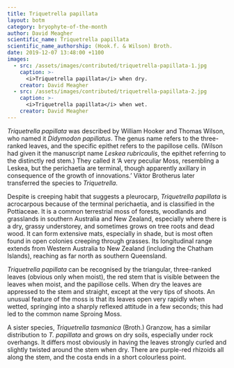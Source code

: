 ```yaml
---
title: Triquetrella papillata
layout: botm
category: bryophyte-of-the-month
author: David Meagher
scientific_name: Triquetrella papillata
scientific_name_authorship: (Hook.f. & Wilson) Broth.
date: 2019-12-07 13:48:00 +1100
images:
  - src: /assets/images/contributed/triquetrella-papillata-1.jpg
    caption: >-
      <i>Triquetrella papillata</i> when dry.
    creator: David Meagher
  - src: /assets/images/contributed/triquetrella-papillata-2.jpg
    caption: >-
      <i>Triquetrella papillata</i> when wet.
    creator: David Meagher
---
```


*Triquetrella papillata* was described by William Hooker and Thomas Wilson, who named it *Didymodon papillatus*. The genus name refers to the three-ranked leaves, and the specific epithet refers to the papillose cells. (Wilson had given it the manuscript name *Leskea rubricaulis*, the epithet referring to the distinctly red stem.) They called it ‘A very peculiar Moss, resembling a Leskea, but the perichaetia are terminal, though apparently axillary in consequence of the growth of innovations.’ Viktor Brotherus later transferred the species to *Triquetrella*.

Despite is creeping habit that suggests a pleurocarp, *Triquetrella papillata* is acrocarpous because of the terminal perichaetia, and is classified in the Pottiaceae. It is a common terrestrial moss of forests, woodlands and grasslands in southern Australia and New Zealand, especially where there is a dry, grassy understorey, and sometimes grows on tree roots and dead wood. It can form extensive mats, especially in shade, but is most often found in open colonies creeping through grasses. Its longitudinal range extends from Western Australia to New Zealand (including the Chatham Islands), reaching as far north as southern Queensland.

*Triquetrella papillata* can be recognised by the triangular, three-ranked leaves (obvious only when moist), the red stem that is visible between the leaves when moist, and the papillose cells. When dry the leaves are appressed to the stem and straight, except at the very tips of shoots. An unusual feature of the moss is that its leaves open very rapidly when wetted, springing into a sharply reflexed attitude in a few seconds; this had led to the common name Sproing Moss.

A sister species, *Triquetrella tasmanica* (Broth.) Granzow, has a similar distribution to *T. papillata* and grows on dry soils, especially under rock overhangs. It differs most obviously in having the leaves strongly curled and slightly twisted around the stem when dry. There are purple-red rhizoids all along the stem, and the costa ends in a short colourless point. 

